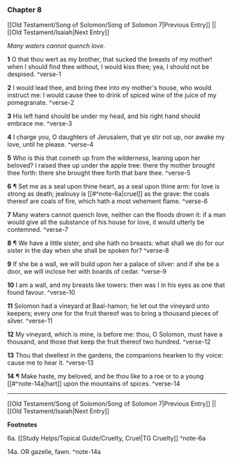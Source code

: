### Chapter 8

[[Old Testament/Song of Solomon/Song of Solomon 7|Previous Entry]]  ||  [[Old Testament/Isaiah|Next Entry]]

*Many waters cannot quench love.*

**1**  O that thou wert as my brother, that sucked the breasts of my mother! when I should find thee without, I would kiss thee; yea, I should not be despised. ^verse-1

**2**  I would lead thee, and bring thee into my mother's house, who would instruct me: I would cause thee to drink of spiced wine of the juice of my pomegranate. ^verse-2

**3**  His left hand should be under my head, and his right hand should embrace me. ^verse-3

**4**  I charge you, O daughters of Jerusalem, that ye stir not up, nor awake my love, until he please. ^verse-4

**5**  Who is this that cometh up from the wilderness, leaning upon her beloved? I raised thee up under the apple tree: there thy mother brought thee forth: there she brought thee forth that bare thee. ^verse-5

**6**  ¶ Set me as a seal upon thine heart, as a seal upon thine arm: for love is strong as death; jealousy is [[#^note-6a|cruel]] as the grave: the coals thereof are coals of fire, which hath a most vehement flame. ^verse-6

**7**  Many waters cannot quench love, neither can the floods drown it: if a man would give all the substance of his house for love, it would utterly be contemned. ^verse-7

**8**  ¶ We have a little sister, and she hath no breasts: what shall we do for our sister in the day when she shall be spoken for? ^verse-8

**9**  If she be a wall, we will build upon her a palace of silver: and if she be a door, we will inclose her with boards of cedar. ^verse-9

**10**  I am a wall, and my breasts like towers: then was I in his eyes as one that found favour. ^verse-10

**11**  Solomon had a vineyard at Baal-hamon; he let out the vineyard unto keepers; every one for the fruit thereof was to bring a thousand pieces of silver. ^verse-11

**12**  My vineyard, which is mine, is before me: thou, O Solomon, must have a thousand, and those that keep the fruit thereof two hundred. ^verse-12

**13**  Thou that dwellest in the gardens, the companions hearken to thy voice: cause me to hear it. ^verse-13

**14**  ¶ Make haste, my beloved, and be thou like to a roe or to a young [[#^note-14a|hart]] upon the mountains of spices. ^verse-14


---
[[Old Testament/Song of Solomon/Song of Solomon 7|Previous Entry]]  ||  [[Old Testament/Isaiah|Next Entry]]


**Footnotes**


6a. [[Study Helps/Topical Guide/Cruelty, Cruel|TG Cruelty]] ^note-6a

14a. OR gazelle, fawn. ^note-14a